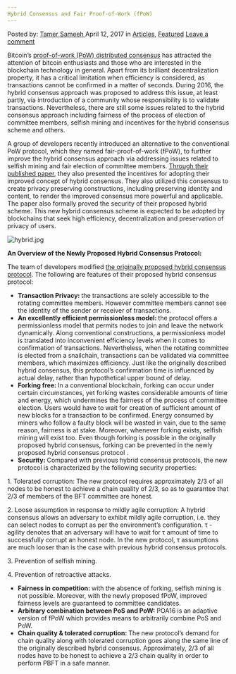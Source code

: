 ```yaml
---
Hybrid Consensus and Fair Proof-of-Work (fPoW)
---
```

<article class="post-listing post-19135 post type-post status-publish format-standard has-post-thumbnail hentry category-articles category-deepdot-news tag-consensus tag-fair tag-fpow tag-hybrid tag-proofofwork">
    <div class="post-inner">
    <p class="post-meta">
    <span>Posted by: <a href="https://www.deepdotweb.com/author/tamersameeh/" title="">Tamer Sameeh </a></span>
    <span>April 12, 2017</span>
    <span>in <a href="https://www.deepdotweb.com/category/articles/" rel="category tag">Articles</a>, <a href="https://www.deepdotweb.com/category/deepdot-news/" rel="category tag">Featured</a></span>
    <span><a href="https://www.deepdotweb.com/2017/04/12/hybrid-consensus-fair-proof-work-fpow/#respond">Leave a comment</a></span>
    </p>
    <div class="clear"></div>
    <div class="entry">
    <p>Bitcoin&#8217;s <a href="https://www.deepdotweb.com/2017/03/21/public-consensus-networks-secret-management-access-control-ransomware/">proof-of-work (PoW) distributed consensus</a> has attracted the attention of bitcoin enthusiasts and those who are interested in the blockchain technology in general. Apart from its brilliant decentralization property, it has a critical limitation when efficiency is considered, as transactions cannot be confirmed in a matter of seconds. During 2016, the hybrid consensus approach was proposed to address this issue, at least partly, via introduction of a community whose responsibility is to validate transactions. Nevertheless, there are still some issues related to the hybrid consensus approach including fairness of the process of election of committee members, selfish mining and incentives for the hybrid consensus scheme and others.</p>
    <p>A group of developers recently introduced an alternative to the conventional PoW protocol, which they named fair-proof-of-work (fPoW), to further improve the hybrid consensus approach via addressing issues related to selfish mining and fair election of committee members. <a href="http://eprint.iacr.org/2017/192/20170228:193152">Through their published paper</a>, they also presented the incentives for adopting their improved concept of hybrid consensus. They also utilized this consensus to create privacy preserving constructions, including preserving identity and content, to render the improved consensus more powerful and applicable. The paper also formally proved the security of their proposed hybrid scheme. This new hybrid consensus scheme is expected to be adopted by blockchains that seek high efficiency, decentralization and preservation of privacy of users.</p>
    <p><img class="wp-image-19139 aligncenter" src="https://www.deepdotweb.com/wp-content/uploads/2017/04/hybrid-jpg.jpeg" alt="hybrid.jpg" srcset="https://www.deepdotweb.com/wp-content/uploads/2017/04/hybrid-jpg.jpeg 555w, https://www.deepdotweb.com/wp-content/uploads/2017/04/hybrid-jpg-300x135.jpeg 300w" sizes="(max-width: 555px) 100vw, 555px"/></p>
    <p><strong>An Overview of the Newly Proposed Hybrid Consensus Protocol:</strong></p>
    <p>The team of developers modified <a href="https://www.zurich.ibm.com/dccl/papers/pass_dccl.pdf">the originally proposed hybrid consensus protocol</a>. The following are features of their proposed hybrid consensus protocol:</p>
    <ul>
    <li><strong>Transaction Privacy: </strong>the transactions are solely accessible to the rotating committee members. However committee members cannot see the identity of the sender or receiver of transactions.</li>
    <li><strong>An excellently efficient permissionless model: </strong>the protocol offers a permissionless model that permits nodes to join and leave the network dynamically. Along conventional constructions, a permissionless model is translated into inconvenient efficiency levels when it comes to confirmation of transactions. Nevertheless, when the rotating committee is elected from a snailchain, transactions can be validated via committee members, which maximizes efficiency. Just like the originally described hybrid consensus, this protocol&#8217;s confirmation time is influenced by actual delay, rather than hypothetical upper bound of delay.</li>
    <li><strong>Forking free: </strong>In a conventional blockchain, forking can occur under certain circumstances, yet forking wastes considerable amounts of time and energy, which undermines the fairness of the process of committee election. Users would have to wait for creation of sufficient amount of new blocks for a transaction to be confirmed. Energy consumed by miners who follow a faulty block will be wasted in vain, due to the same reason, fairness is at stake. Moreover, whenever forking exists, selfish mining will exist too. Even though forking is possible in the originally proposed hybrid consensus, forking can be prevented in the newly proposed hybrid consensus protocol .</li>
    <li><strong>Security: </strong>Compared with previous hybrid consensus protocols, the new protocol is characterized by the following security properties:</li>
    </ul>
    <p>1. Tolerated corruption: The new protocol requires approximately 2/3 of all nodes to be honest to achieve a chain quality of 2/3, so as to guarantee that 2/3 of members of the BFT committee are honest.</p>
    <p>2. Loose assumption in response to mildly agile corruption: A hybrid consensus allows an adversary to exhibit mildly agile corruption, i.e. they can select nodes to corrupt as per the environment&#8217;s configuration. τ -agility denotes that an adversary will have to wait for τ amount of time to successfully corrupt an honest node. In the new protocol, τ assumptions are much looser than is the case with previous hybrid consensus protocols.</p>
    <p>3. Prevention of selfish mining.</p>
    <p>4. Prevention of retroactive attacks.</p>
    <ul>
    <li><strong>Fairness in competition: </strong>with the absence of forking, selfish mining is not possible. Moreover, with the newly proposed fPoW, improved fairness levels are guaranteed to committee candidates.</li>
    <li><strong>Arbitrary combination between PoS and PoW:</strong> POA16 is an adaptive version of fPoW which provides means to arbitrarily combine PoS and PoW.</li>
    <li><strong>Chain quality &amp; tolerated corruption: </strong>The new protocol&#8217;s demand for chain quality along with tolerated corruption goes along the same line of the originally described hybrid consensus. Approximately, 2/3 of all nodes have to be honest to achieve a 2/3 chain quality in order to perform PBFT in a safe manner.</li>
    </ul>
    </div>
    <span style="display:none"><a href="https://www.deepdotweb.com/tag/consensus/" rel="tag">consensus</a> <a href="https://www.deepdotweb.com/tag/fair/" rel="tag">fair</a> <a href="https://www.deepdotweb.com/tag/fpow/" rel="tag">fpow</a> <a href="https://www.deepdotweb.com/tag/hybrid/" rel="tag">hybrid</a> <a href="https://www.deepdotweb.com/tag/proofofwork/" rel="tag">proofofwork</a></span> <span style="display:none" class="updated">2017-04-12</span>
    <div style="display:none" class="vcard author" itemprop="author" itemscope itemtype="http://schema.org/Person"><strong class="fn" itemprop="name"><a href="https://www.deepdotweb.com/author/tamersameeh/" title="Posts by Tamer Sameeh" rel="author">Tamer Sameeh</a></strong></div>
    </div>
</article>

